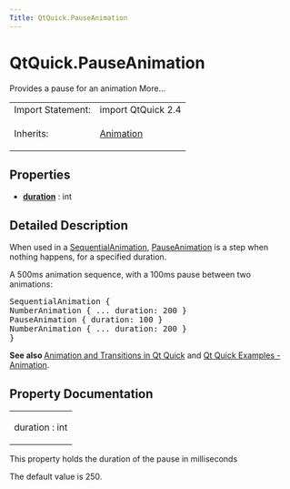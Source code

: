 ```yaml
---
Title: QtQuick.PauseAnimation
---
```


# QtQuick.PauseAnimation

<span class="subtitle"></span>
<!-- $$$PauseAnimation-brief -->
<p>Provides a pause for an animation More...</p>
<!-- @@@PauseAnimation -->
<table class="alignedsummary">
<tr><td class="memItemLeft rightAlign topAlign"> Import Statement:</td><td class="memItemRight bottomAlign"> import QtQuick 2.4</td></tr><tr><td class="memItemLeft rightAlign topAlign"> Inherits:</td><td class="memItemRight bottomAlign"> <p><a href="QtQuick.Animation.md">Animation</a></p>
</td></tr></table><ul>
</ul>
<h2 id="properties">Properties</h2>
<ul>
<li class="fn"><b><b><a href="#duration-prop">duration</a></b></b> : int</li>
</ul>
<!-- $$$PauseAnimation-description -->
<h2 id="details">Detailed Description</h2>
</p>
<p>When used in a <a href="QtQuick.SequentialAnimation.md">SequentialAnimation</a>, <a href="index.html">PauseAnimation</a> is a step when nothing happens, for a specified duration.</p>
<p>A 500ms animation sequence, with a 100ms pause between two animations:</p>
<pre class="cpp">SequentialAnimation {
NumberAnimation { <span class="operator">.</span><span class="operator">.</span><span class="operator">.</span> duration: <span class="number">200</span> }
PauseAnimation { duration: <span class="number">100</span> }
NumberAnimation { <span class="operator">.</span><span class="operator">.</span><span class="operator">.</span> duration: <span class="number">200</span> }
}</pre>
<p><b>See also </b><a href="QtQuick.qtquick-statesanimations-animations.md">Animation and Transitions in Qt Quick</a> and <a href="https://developer.ubuntu.comapps/qml/sdk-15.04.1/QtQuick.animation/">Qt Quick Examples - Animation</a>.</p>
<!-- @@@PauseAnimation -->
<h2>Property Documentation</h2>
<!-- $$$duration -->
<table class="qmlname"><tr valign="top" id="duration-prop"><td class="tblQmlPropNode"><p><span class="name">duration</span> : <span class="type">int</span></p></td></tr></table><p>This property holds the duration of the pause in milliseconds</p>
<p>The default value is 250.</p>
<!-- @@@duration -->
<br/>
